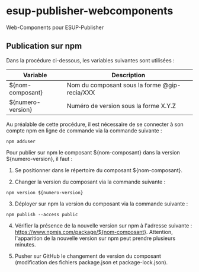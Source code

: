 # esup-publisher-webcomponents
Web-Components pour ESUP-Publisher

## Publication sur npm

Dans la procédure ci-dessous, les variables suivantes sont utilisées :

| Variable          | Description                                   |
| ------------------|---------------------------------------------- |
| ${nom-composant}  | Nom du composant sous la forme @gip-recia/XXX |
| ${numero-version} | Numéro de version sous la forme X.Y.Z         |

Au préalable de cette procédure, il est nécessaire de se connecter à son compte npm en ligne de commande via la commande suivante :

```shell
npm adduser
```

Pour publier sur npm le composant ${nom-composant} dans la version ${numero-version}, il faut :

1. Se positionner dans le répertoire du composant ${nom-composant}.

2. Changer la version du composant via la commande suivante :

```shell
npm version ${numero-version}
```

3. Déployer sur npm la version du composant via la commande suivante :

```shell
npm publish --access public
```

4. Vérifier la présence de la nouvelle version sur npm à l'adresse suivante : https://www.npmjs.com/package/${nom-composant}. Attention, l'apparition de la nouvelle version sur npm peut prendre plusieurs minutes.

5. Pusher sur GitHub le changement de version du composant (modification des fichiers package.json et package-lock.json).
